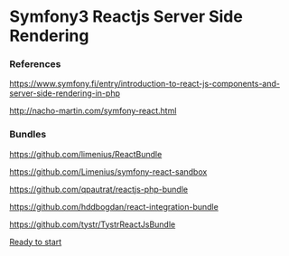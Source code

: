 Symfony3 Reactjs Server Side Rendering
===========

### References

https://www.symfony.fi/entry/introduction-to-react-js-components-and-server-side-rendering-in-php

http://nacho-martin.com/symfony-react.html

### Bundles

https://github.com/limenius/ReactBundle

https://github.com/Limenius/symfony-react-sandbox

https://github.com/qpautrat/reactjs-php-bundle

https://github.com/hddbogdan/react-integration-bundle

https://github.com/tystr/TystrReactJsBundle


[Ready to start](https://github.com/jorge07/symfony3-docker-starter)
